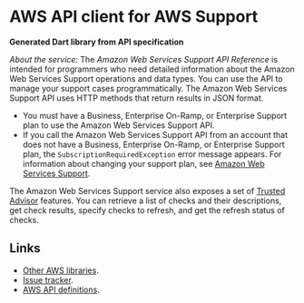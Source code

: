 # AWS API client for AWS Support

**Generated Dart library from API specification**

*About the service:*
The <i>Amazon Web Services Support API Reference</i> is intended for
programmers who need detailed information about the Amazon Web Services
Support operations and data types. You can use the API to manage your
support cases programmatically. The Amazon Web Services Support API uses
HTTP methods that return results in JSON format.
<note>
<ul>
<li>
You must have a Business, Enterprise On-Ramp, or Enterprise Support plan to
use the Amazon Web Services Support API.
</li>
<li>
If you call the Amazon Web Services Support API from an account that does
not have a Business, Enterprise On-Ramp, or Enterprise Support plan, the
<code>SubscriptionRequiredException</code> error message appears. For
information about changing your support plan, see <a
href="https://aws.amazon.com/premiumsupport/">Amazon Web Services
Support</a>.
</li>
</ul> </note>
The Amazon Web Services Support service also exposes a set of <a
href="https://aws.amazon.com/premiumsupport/trustedadvisor/">Trusted
Advisor</a> features. You can retrieve a list of checks and their
descriptions, get check results, specify checks to refresh, and get the
refresh status of checks.

## Links

- [Other AWS libraries](https://github.com/agilord/aws_client/tree/master/generated).
- [Issue tracker](https://github.com/agilord/aws_client/issues).
- [AWS API definitions](https://github.com/aws/aws-sdk-js/tree/master/apis).
